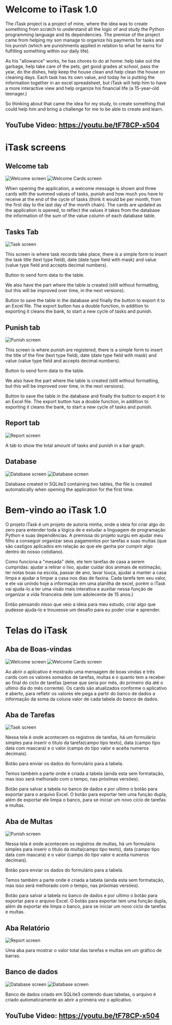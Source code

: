 # Welcome to iTask 1.0

The iTask project is a project of mine, where the idea was to create something from scratch to understand all the logic of and study the Python programming language and its dependencies.
The premise of the project came from helping my son manage to organize his payments for tasks and his punish (which are punishments applied in relation to what he earns for fulfilling something within our daily life).

As his "allowance" works, he has chores to do at home: help take out the garbage, help take care of the pets, get good grades at school, pass the year, do the dishes, help keep the house clean and help clean the house on cleaning days. Each task has its own value, and today he is putting the information together in an excel spreadsheet, but iTask will help him to have a more interactive view and help organize his financial life (a 15-year-old teenager.)

So thinking about that came the idea for my study, to create something that could help him and bring a challenge for me to be able to create and learn.

## YouTube Video: https://youtu.be/tF78CP-x504

# iTask screens

## Welcome tab

![Welcome screen](image/tab_welcome.png)
![Welcome Cards screen](image/cards.png)

When opening the application, a welcome message is shown and three cards with the summed values of tasks, punish and how much you have to receive at the end of the cycle of tasks (think it would be per month, from the first day to the last day of the month chain).
The cards are updated as the application is opened, to reflect the values it takes from the database the information of the sum of the value column of each database table.

## Tasks Tab

![Task screen](image/tab_task.png)

This screen is where task records take place, there is a simple form to insert the task title (text type field), date (date type field with mask) and value (value type field and accepts decimal numbers).

Button to send form data to the table.

We also have the part where the table is created (still without formatting, but this will be improved over time, in the next versions).

Button to save the table in the database and finally the button to export it to an Excel file.
The export button has a double function, in addition to exporting it cleans the bank, to start a new cycle of tasks and punish.

## Punish tab

![Punish screen](image/tab_punish.png)

This screen is where punish are registered, there is a simple form to insert the title of the fine (text type field), date (date type field with mask) and value (value type field and accepts decimal numbers).

Button to send form data to the table.

We also have the part where the table is created (still without formatting, but this will be improved over time, in the next versions).

Button to save the table in the database and finally the button to export it to an Excel file.
The export button has a double function, in addition to exporting it cleans the bank, to start a new cycle of tasks and punish.

## Report tab

![Report screen](image/report.png)

A tab to show the total amount of tasks and punish in a bar graph.

## Database

![Database screen](image/database.png)
![Database screen](image/database2.png)

Database created in SQLite3 containing two tables, the file is created automatically when opening the application for the first time.

# Bem-vindo ao iTask 1.0

O projeto iTask é um projeto de autoria minha, onde a ideia foi criar algo do zero para entender toda a lógica de e estudar a linguagem de programação Python e suas dependências.
A premissa do projeto surgiu em ajudar meu filho a conseguir organizar seus pagamentos por tarefas e suas multas (que são castigos aplicados em relação ao que ele ganha por cumprir algo dentro do nosso cotidiano).

Como funciona a "mesada" dele, ele tem tarefas de casa a serem cumpridas: ajudar a retirar o lixo, ajudar cuidar dos animais de estimação, ter notas boas na escola, passar de ano, lavar louça, ajudar a manter a casa limpa e ajudar a limpar a casa nos dias de faxina. Cada tarefa tem seu valor, e ele vai unindo hoje a informação em uma planilha de excel, porém o iTask vai ajuda-lo a ter uma visão mais interativa e auxiliar nessa função de organizar a vida financeira dele (um adolecente de 15 anos.)

Então pensando nisso que veio a ideia para meu estudo, criar algo que pudesse ajuda-lo e trouxesse um desafio para eu poder criar e aprender.

# Telas do iTask

## Aba de Boas-vindas

![Welcome screen](image/tab_welcome.png)
![Welcome Cards screen](image/cards.png)

Ao abrir o aplicativo é mostrado uma mensagem de boas vindas e três cards com os valores somados de tarefas, multas e o quanto tem a receber ao final do ciclo de tarefas (pense que seria por mês, do primeiro dia até o ultimo dia do mês corrente).
Os cards são atualizados conforme o aplicativo é aberto, para refletir os valores ele pega a partir do banco de dados a informação da soma da coluna valor de cada tabela do banco de dados.

## Aba de Tarefas

![Task screen](image/tab_task.png)

Nessa tela é onde acontecem os registros de tarefas, há um formulário simples para inserir o titulo da tarefa(campo tipo texto), data (campo tipo data com mascara) e o valor (campo do tipo valor e aceita numeros decimais).

Botão para enviar os dados do formulário para a tabela.

Temos também a parte onde é criada a tabela (ainda esta sem formatação, mas isso será melhorado com o tempo, nas próximas versões).

Botão para salvar a tabela no banco de dados e por ultimo o botão para exportar para o arquivo Excel.
O botão para exportar tem uma função dupla, além de exportar ele limpa o banco, para se iniciar um novo ciclo de tarefas e multas.

## Aba de Multas

![Punish screen](image/tab_punish.png)

Nessa tela é onde acontecem os registros de multas, há um formulário simples para inserir o titulo da multa(campo tipo texto), data (campo tipo data com mascara) e o valor (campo do tipo valor e aceita numeros decimais).

Botão para enviar os dados do formulário para a tabela.

Temos também a parte onde é criada a tabela (ainda esta sem formatação, mas isso será melhorado com o tempo, nas próximas versões).

Botão para salvar a tabela no banco de dados e por ultimo o botão para exportar para o arquivo Excel.
O botão para exportar tem uma função dupla, além de exportar ele limpa o banco, para se iniciar um novo ciclo de tarefas e multas.

## Aba Relatório

![Report screen](image/report.png)

Uma aba para mostrar o valor total das tarefas e multas em um gráfico de barras.

## Banco de dados 

![Database screen](image/database.png)
![Database screen](image/database2.png)

Banco de dados criado em SQLite3 contendo duas tabelas, o arquivo é criado automaticamente ao abrir a primeira vez o aplicativo.

## YouTube Video: https://youtu.be/tF78CP-x504